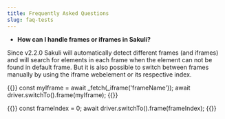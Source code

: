 ```yaml
---
title: Frequently Asked Questions
slug: faq-tests
---
```


* **How can I handle frames or iframes in Sakuli?**

Since v2.2.0 Sakuli will automatically detect different frames (and iframes) and will search for elements in each frame
when the element can not be found in default frame. But it is also possible to switch between frames manually by using
the iframe webelement or its respective index.

{{<highlight javascript>}}
const myIframe = await _fetch(_iframe('frameName'));
await driver.switchTo().frame(myIframe);
{{</highlight>}}

{{<highlight javascript>}}
const frameIndex = 0;
await driver.switchTo().frame(frameIndex);
{{</highlight>}}